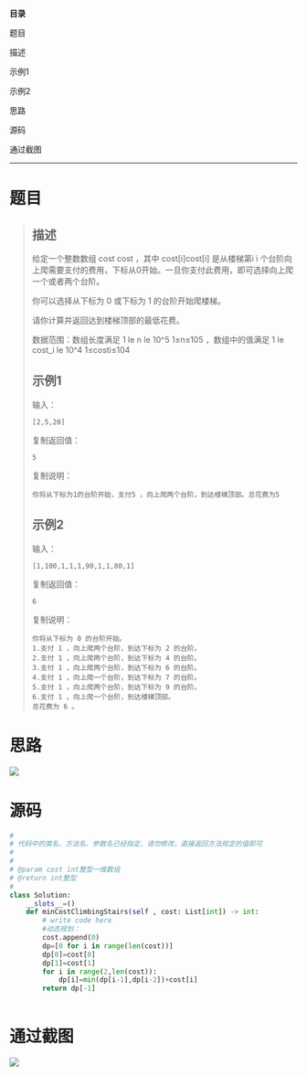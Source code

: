 
<BlogInfo id="1354" title="最小花费爬楼梯" author="白日梦想猿" pv=0 read_times=0 pre_cost_time="50" category="算法" tag_list="['python', '              动态规划']" create_time="2022.08.15 15:34:25.608142" update_time="2022.08.15 15:34:25" />

**目录**

题目

描述

示例1

示例2

思路

源码

 通过截图

* * *



# 题目

> ## 描述
>
> 给定一个整数数组 cost cost  ，其中 cost[i]cost[i]  是从楼梯第i i
> 个台阶向上爬需要支付的费用，下标从0开始。一旦你支付此费用，即可选择向上爬一个或者两个台阶。  
>  
>  你可以选择从下标为 0 或下标为 1 的台阶开始爬楼梯。  
>  
>
> 请你计算并返回达到楼梯顶部的最低花费。
>
>  
>
> 数据范围：数组长度满足 1 le n le 10^5 1≤n≤105  ，数组中的值满足 1 le cost_i le 10^4
> 1≤costi​≤104
>
> ## 示例1
>
> 输入：
>  
>
>     [2,5,20]
>
> 复制返回值：
>  
>
>     5
>
> 复制说明：
>  
>
>     你将从下标为1的台阶开始，支付5 ，向上爬两个台阶，到达楼梯顶部。总花费为5  
>
> ## 示例2
>
> 输入：
>  
>
>     [1,100,1,1,1,90,1,1,80,1]
>
> 复制返回值：
>  
>
>     6
>  
>
> 复制说明：
>  
>
>     你将从下标为 0 的台阶开始。
>     1.支付 1 ，向上爬两个台阶，到达下标为 2 的台阶。
>     2.支付 1 ，向上爬两个台阶，到达下标为 4 的台阶。
>     3.支付 1 ，向上爬两个台阶，到达下标为 6 的台阶。
>     4.支付 1 ，向上爬一个台阶，到达下标为 7 的台阶。
>     5.支付 1 ，向上爬两个台阶，到达下标为 9 的台阶。
>     6.支付 1 ，向上爬一个台阶，到达楼梯顶部。
>     总花费为 6 。  

# 思路

![](https://img-blog.csdnimg.cn/207fcc26e49544a3b072c716eeb97be3.png)

# 源码


```python
#
# 代码中的类名、方法名、参数名已经指定，请勿修改，直接返回方法规定的值即可
#
# 
# @param cost int整型一维数组 
# @return int整型
#
class Solution:
    __slots__=()
    def minCostClimbingStairs(self , cost: List[int]) -> int:
        # write code here
        #动态规划：
        cost.append(0)
        dp=[0 for i in range(len(cost))]
        dp[0]=cost[0]
        dp[1]=cost[1]
        for i in range(2,len(cost)):
            dp[i]=min(dp[i-1],dp[i-2])+cost[i]
        return dp[-1]
        
```


#  通过截图

![](https://img-blog.csdnimg.cn/6798dbd572ef4a85bf14d60b10a94641.png)
